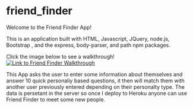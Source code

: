 # friend_finder


Welcome to the Friend Finder App!

This is an application built with HTML, Javascript, JQuery, node.js, Bootstrap , and the express, body-parser, and path npm packages.

Click the image below to see a walkthrough!
[![Link to Friend Finder Walkthrough](https://img.youtube.com/vi/4OhSBeyzBZk/0.jpg)](https://youtu.be/4OhSBeyzBZk)

This App asks the user to enter some information about themselves and answer 10 quick personaliy based questions, it then will match them with another user previously entered depending on their personalty type. The data is persetant in the server so once I deploy to Heroku anyone can use Friend Finder to meet some new people. 